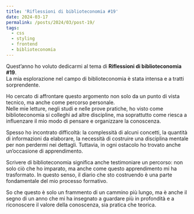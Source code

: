 ```yaml
---
title: 'Riflessioni di biblioteconomia #19'
date: 2024-03-17
permalink: /posts/2024/03/post-19/
tags:
  - css
  - styling
  - frontend
  - biblioteconomia
---
```


Quest’anno ho voluto dedicarmi al tema di **Riflessioni di biblioteconomia #19**.  
La mia esplorazione nel campo di biblioteconomia è stata intensa e a tratti sorprendente.  

Ho cercato di affrontare questo argomento non solo da un punto di vista tecnico, ma anche come percorso personale.  
Nelle mie letture, negli studi e nelle prove pratiche, ho visto come biblioteconomia si colleghi ad altre discipline, 
ma soprattutto come riesca a influenzare il mio modo di pensare e organizzare la conoscenza.  

Spesso ho incontrato difficoltà: la complessità di alcuni concetti, la quantità di informazioni da elaborare, 
la necessità di costruire una disciplina mentale per non perdermi nei dettagli. Tuttavia, in ogni ostacolo ho trovato anche 
un’occasione di apprendimento.  

Scrivere di biblioteconomia significa anche testimoniare un percorso: non solo ciò che ho imparato, ma anche come 
questo apprendimento mi ha trasformato. In questo senso, il diario che sto costruendo è una parte fondamentale 
del mio processo formativo.  

So che questo è solo un frammento di un cammino più lungo, ma è anche il segno di un anno che mi ha insegnato 
a guardare più in profondità e a riconoscere il valore della conoscenza, sia pratica che teorica.

